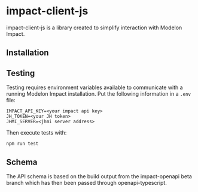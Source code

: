 # impact-client-js

impact-client-js is a library created to simplify interaction with Modelon Impact.

## Installation

## Testing

Testing requires environment variables available to communicate with a running Modelon Impact installation. Put the following information in a `.env` file:

```
IMPACT_API_KEY=<your impact api key>
JH_TOKEN=<your JH token>
JHMI_SERVER=<jhmi server address>
```

Then execute tests with:

`npm run test`

## Schema

The API schema is based on the build output from the impact-openapi beta branch which has then been passed through openapi-typescript.
